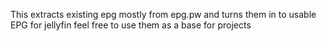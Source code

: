 This extracts existing epg mostly from epg.pw
and turns them in to usable EPG for jellyfin
feel free to use them as a base for projects
